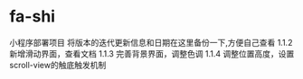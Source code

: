 # fa-shi
小程序部署项目
将版本的迭代更新信息和日期在这里备份一下,方便自己查看
1.1.2 新增滑动界面，查看文档
1.1.3 完善背景界面，调整色调
1.1.4 调整位置高度，设置scroll-view的触底触发机制